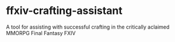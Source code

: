 # ffxiv-crafting-assistant
A tool for assisting with successful crafting in the critically aclaimed MMORPG Final Fantasy FXIV
